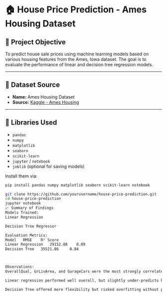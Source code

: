 # 🏠 House Price Prediction - Ames Housing Dataset

## 📌 Project Objective

To predict house sale prices using machine learning models based on various housing features from the Ames, Iowa dataset. The goal is to evaluate the performance of linear and decision tree regression models.

---

## 📂 Dataset Source

- **Name:** Ames Housing Dataset
- **Source:** [Kaggle - Ames Housing](https://www.kaggle.com/c/house-prices-advanced-regression-techniques/data)

---

## 🧰 Libraries Used

- `pandas`
- `numpy`
- `matplotlib`
- `seaborn`
- `scikit-learn`
- `jupyter` / `notebook`
- `joblib` (optional for saving models)

Install them via:
```bash
pip install pandas numpy matplotlib seaborn scikit-learn notebook

git clone https://github.com/yourusername/house-price-prediction.git
cd house-price-prediction
jupyter notebook
📈 Summary of Findings
Models Trained:
Linear Regression

Decision Tree Regressor

Evaluation Metrics:
Model	RMSE	R² Score
Linear Regression	29152.88	0.89
Decision Tree	35521.86	 0.84



Observations:
OverallQual, GrLivArea, and GarageCars were the most strongly correlated with SalePrice.

Linear regression performed well overall, but slightly under-predicts high-end prices.

Decision Tree offered more flexibility but risked overfitting without pruning.
